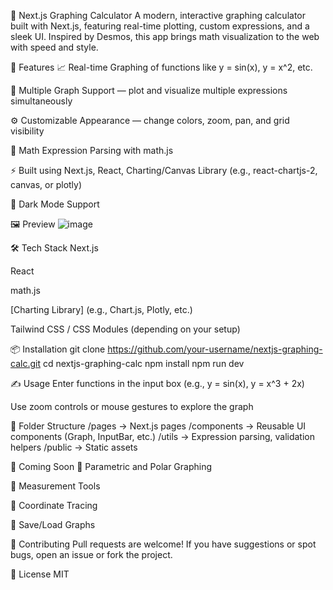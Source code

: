 🧮 Next.js Graphing Calculator
A modern, interactive graphing calculator built with Next.js, featuring real-time plotting, custom expressions, and a sleek UI. Inspired by Desmos, this app brings math visualization to the web with speed and style.

🚀 Features
📈 Real-time Graphing of functions like y = sin(x), y = x^2, etc.

🎨 Multiple Graph Support — plot and visualize multiple expressions simultaneously

⚙️ Customizable Appearance — change colors, zoom, pan, and grid visibility

🧠 Math Expression Parsing with math.js

⚡ Built using Next.js, React, Charting/Canvas Library (e.g., react-chartjs-2, canvas, or plotly)

🌙 Dark Mode Support

🖼️ Preview
![image](https://github.com/user-attachments/assets/1640e846-aaac-4c80-a1a4-f83bb832a256)

🛠️ Tech Stack
Next.js

React

math.js

[Charting Library] (e.g., Chart.js, Plotly, etc.)

Tailwind CSS / CSS Modules (depending on your setup)

📦 Installation
git clone https://github.com/your-username/nextjs-graphing-calc.git
cd nextjs-graphing-calc
npm install
npm run dev

✍️ Usage
Enter functions in the input box (e.g., y = sin(x), y = x^3 + 2x)

Use zoom controls or mouse gestures to explore the graph

📂 Folder Structure
/pages         → Next.js pages
/components    → Reusable UI components (Graph, InputBar, etc.)
/utils         → Expression parsing, validation helpers
/public        → Static assets

🧪 Coming Soon
🧮 Parametric and Polar Graphing

📐 Measurement Tools

🧭 Coordinate Tracing

💾 Save/Load Graphs

🙌 Contributing
Pull requests are welcome! If you have suggestions or spot bugs, open an issue or fork the project.

📜 License
MIT

